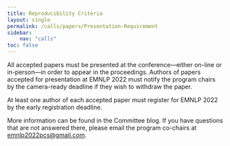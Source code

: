 ```yaml
---
title: Reproducibility Criteria
layout: single
permalink: /calls/papers/Presentation-Requirement
sidebar: 
    nav: "calls"
toc: false
---
```


All accepted papers must be presented at the conference—either on-line or in-person—in order to appear in the proceedings.  Authors of papers accepted for presentation at EMNLP 2022 must notify the program chairs by the camera-ready deadline if they wish to withdraw the paper.

At least one author of each accepted paper must register for EMNLP 2022 by the early registration deadline.

More information can be found in the Committee blog. If you have questions that are not answered there, please email the program co-chairs at emnlp2022pcs@gmail.com.
